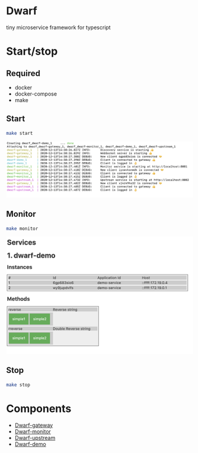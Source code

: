 Dwarf
========
tiny microservice framework for typescript


# Start/stop

## Required

 - docker
 - docker-compose
 - make

## Start

```sh
make start
```
  
![Dwarf start](/_resource/dwarf-start.png)

## Monitor

```sh
make monitor
```

![Dwarf monitor](/_resource/dwarf-monitor.png)

## Stop

```sh
make stop
```

# Components

  + [Dwarf-gateway](dwarf-gateway/readme.md)
  + [Dwarf-monitor](dwarf-monitor/readme.md)
  + [Dwarf-upstream](dwarf-upstream/readme.md)
  + [Dwarf-demo](dwarf-demo/readme.md)
